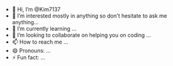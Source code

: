 - 👋 Hi, I’m @Kim7137
- 👀 I’m interested mostly in anything so don't hesitate to ask me anything...
- 🌱 I’m currently learning ...
- 💞️ I’m looking to collaborate on helping you on coding ...
- 📫 How to reach me ...
- 😄 Pronouns: ...
- ⚡ Fun fact: ...

<!---
Kim7137/Kim7137 is a ✨ special ✨ repository because its `README.md` (this file) appears on your GitHub profile.
You can click the Preview link to take a look at your changes.
--->
